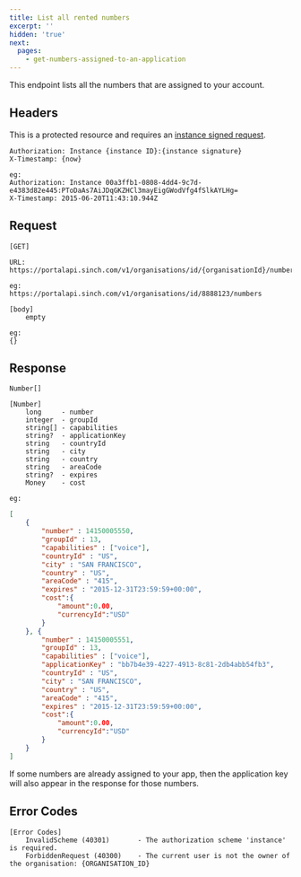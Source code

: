 ```yaml
---
title: List all rented numbers
excerpt: ''
hidden: 'true'
next:
  pages:
    - get-numbers-assigned-to-an-application
---
```

This endpoint lists all the numbers that are assigned to your account.

## Headers

This is a protected resource and requires an [instance signed request](doc:using-rest#section-instance-signed-request).

    Authorization: Instance {instance ID}:{instance signature}
    X-Timestamp: {now}

    eg:
    Authorization: Instance 00a3ffb1-0808-4dd4-9c7d-e4383d82e445:PToDaAs7AiJDqGKZHCl3mayEigGWodVfg4fSlkAYLHg=
    X-Timestamp: 2015-06-20T11:43:10.944Z

## Request

    [GET]

    URL:
    https://portalapi.sinch.com/v1/organisations/id/{organisationId}/numbers

    eg:
    https://portalapi.sinch.com/v1/organisations/id/8888123/numbers

    [body]
        empty

    eg:
    {}

## Response

    Number[]

    [Number]
        long     - number
        integer  - groupId
        string[] - capabilities
        string?  - applicationKey
        string   - countryId
        string   - city
        string   - country
        string   - areaCode
        string?  - expires
        Money    - cost

    eg:
```json
[
    {
        "number" : 14150005550,
        "groupId" : 13,
        "capabilities" : ["voice"],
        "countryId" : "US",
        "city" : "SAN FRANCISCO",
        "country" : "US",
        "areaCode" : "415",
        "expires" : "2015-12-31T23:59:59+00:00",
        "cost":{
            "amount":0.00,
            "currencyId":"USD"
        }
    }, {
        "number" : 14150005551,
        "groupId" : 13,
        "capabilities" : ["voice"],
        "applicationKey" : "bb7b4e39-4227-4913-8c81-2db4abb54fb3",
        "countryId" : "US",
        "city" : "SAN FRANCISCO",
        "country" : "US",
        "areaCode" : "415",
        "expires" : "2015-12-31T23:59:59+00:00",
        "cost":{
            "amount":0.00,
            "currencyId":"USD"
        }
    }
]
```

If some numbers are already assigned to your app, then the application key will also appear in the response for those numbers.

## Error Codes

    [Error Codes]
        InvalidScheme (40301)       - The authorization scheme 'instance' is required.
        ForbiddenRequest (40300)    - The current user is not the owner of the organisation: {ORGANISATION_ID}
